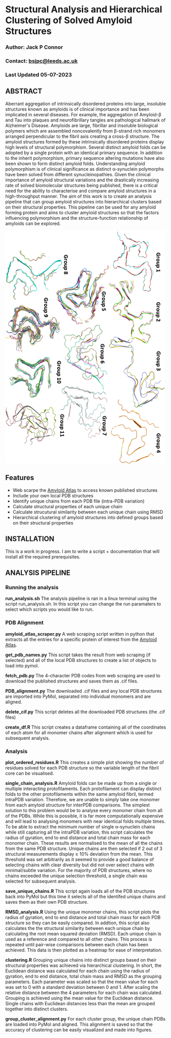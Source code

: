 # Structural Analysis and Hierarchical Clustering of Solved Amyloid Structures

### Author: Jack P Connor
### Contact: bsjpc@leeds.ac.uk

### Last Updated 05-07-2023

## ABSTRACT

Aberrant aggregation of intrinsically disordered proteins into large, insoluble structures known as amyloids is of clinical importance and has been implicated in several diseases. For example, the aggregation of Amyloid-β and Tau into plaques and neurofibrillary tangles are pathological hallmark of Alzheimer's Disease. Amyloids are large, fibrillar and insoluble biological polymers which are assembled noncovalently from β-strand rich monomers arranged perpendicular to the fibril axis creating a cross-β structure. The amyloid structures formed by these intrinsically disordered proteins display high levels of structural polymorphism. Several distinct amyloid folds can be adopted by a single protein with an identical primary sequence. In addition to the inherit polymorphism, primary sequence altering mutations have also been shown to form distinct amyloid folds. Understanding amyloid polymorphism is of clinical significance as distinct α-synuclein polymorphs have been solved from different synucleinopathies. Given the clinical importance of amyloid structural variations and the drastically increasing rate of solved biomolecular structures being published, there is a critical need for the ability to characterise and compare amyloid structures in a high-throughput manner. The aim of this work is to create an analysis pipeline that can group amyloid structures into hierarchical clusters based on their structural properties. This pipeline can be used for any amyloid forming protein and aims to cluster amyloid structures so that the factors influencing polymorphism and the structure-function relationship of amyloids can be explored.

<img src="Figures/Cluster_Groups.png" alt="img" width="500"/>

## Features
* Web scarpe the [Amyloid Atlas](https://people.mbi.ucla.edu/sawaya/amyloidatlas/) to access known published structures
* Include your own local PDB structures
* Identify unique chains from each PDB file (intra-PDB variation)
* Calculate structural properties of each unique chain
* Calculate strucutural similarity between each unique chain using RMSD
* Hierarchical clustering of amyloid structures into defined groups based on their structural properties

## INSTALLATION
This is a work in progress. I am to write a script + documentation that will install all the required prerequisites.

## ANALYSIS PIPELINE

### Running the analysis

**run_analysis.sh**
The analysis pipeline is ran in a linux terminal using the script run_analysis.sh. In this script you can change the run paramaters to select which scripts you would like to run.

### PDB Alignment

**amyloid_atlas_scraper.py**
A web scraping script written in python that extracts all the entries for a specific protein of interest from the [Amyloid Atlas](https://people.mbi.ucla.edu/sawaya/amyloidatlas/).

**get_pdb_names.py**
This script takes the result from web scraping (if selected) and all of the local PDB structures to create a list of objects to load into pymol.

**fetch_pdb.py**
The 4-character PDB codes from web scraping are used to download the published structures and saves them as .cif files.

**PDB_alignment.py**
The downloaded .cif files and any local PDB structures are imported into PyMol, separated into individual monomers and are aligned.

**delete_cif.py**
This script deletes all the downloaded PDB structures (the .cif files)

**create_df.R**
This script creates a dataframe containing all of the coordinates of each atom for all monomer chains after alignment which is used for subsequent analysis.

### Analysis

**plot_ordered_residues.R**
This creates a simple plot showing the number of residues solved for each PDB structure so the variable length of the fibril core can be visualised.

**single_chain_analysis.R**
Amyloid folds can be made up from a single or multiple interacting protofilaments. Each protofilament can display distinct folds to the other protofilaments within the same amyloid fibril, termed intraPDB variation. Therefore, we are unable to simply take one monomer from each amyloid structure for interPDB comparisons. The simplest solution to this problem would be to analyse every monomer chain from all of the PDBs. While this is possible, it is far more computationally expensive and will lead to analysing monomers with near identical folds multiple times. 
To be able to extract the minimum number of single α-synuclein chains while still capturing all the intraPDB variation, this script calculates the radius of gyration, end to end distance and total chain mass for each monomer chain. These results are normalised to the mean of all the chains from the same PDB structure. Unique chains are then selected if 2 out of 3 structural measurements display ≥ 10% deviation from the mean. This threshold was set arbitrarily as it seemed to provide a good balance of selecting chains with clear diversity but did not over select chains with minimal/subtle variation. For the majority of PDB structures, where no chains exceeded the unique selection threshold, a single chain was selected for subsequent analysis. 

**save_unique_chains.R**
This script again loads all of the PDB structures back into PyMol but this time it selects all of the identifed unique chains and saves them as their own PDB structure.

**RMSD_analysis.R**
Using the unique monomer chains, this script plots the radius of gyration, end to end distance and total chain mass for each PDB structure so they can be easily compared. In addtion, this script also calculates the the structural similarity between each unique chain by calculating the root mean squared deviation (RMSD). Each unique chain is used as a reference and compared to all other chains. This process is repeated until pair-wise comparisons between each chain has been achieved. This data is then plotted as a heatmap for ease of interpretation.

**clustering.R**
Grouping unique chains into distinct groups based on their structural properties was achieved via hierarchical clustering. In short, the Euclidean distance was calculated for each chain using the radius of gyration, end to end distance, total chain mass and RMSD as the grouping parameters. Each parameter was scaled so that the mean value for each was set to 0 with a standard deviation between 0 and 1. After scaling the relative distance between the 4 parameters for each chain was calculated. Grouping is achieved using the mean value for the Euclidean distance. Single chains with Euclidean distances less than the mean are grouped together into distinct clusters.

**group_cluster_alignment.py**
For each cluster group, the unique chain PDBs are loaded into PyMol and aligned. This alignment is saved so that the accuracy of clustering can be easily visualized and made into figures.
